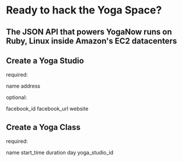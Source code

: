 # Ready to hack the Yoga Space?
## The JSON API that powers YogaNow runs on Ruby, Linux inside Amazon's EC2 datacenters ##

Create a Yoga Studio
--------------------

required:
 
  name
  address

optional:

  facebook_id
  facebook_url
  website

Create a Yoga Class
-------------------

required: 

  name
  start_time
  duration
  day
  yoga_studio_id
